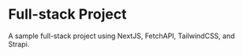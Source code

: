 # Full-stack Project

A sample full-stack project using NextJS, FetchAPI, TailwindCSS, and Strapi.


